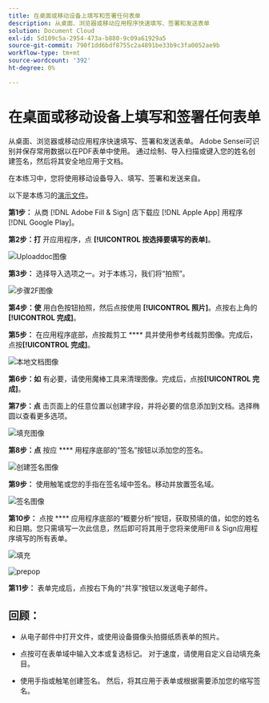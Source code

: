 ```yaml
---
title: 在桌面或移动设备上填写和签署任何表单
description: 从桌面、浏览器或移动应用程序快速填写、签署和发送表单
solution: Document Cloud
exl-id: 5d109c5a-2954-473a-b880-9c09a61929a5
source-git-commit: 790f1dd6bdf8755c2a4891be33b9c3fa0052ae9b
workflow-type: tm+mt
source-wordcount: '392'
ht-degree: 0%

---
```


# 在桌面或移动设备上填写和签署任何表单

从桌面、浏览器或移动应用程序快速填写、签署和发送表单。 Adobe Sensei可识别并保存常用数据以在PDF表单中使用。 通过绘制、导入扫描或键入您的姓名创建签名，然后将其安全地应用于文档。

在本练习中，您将使用移动设备导入、填写、签署和发送来自。

以下是本练习的[演示文件](assets/03_FillSignScan.zip)。

**第1步：** 从商 [!DNL Adobe Fill & Sign] 店下载应 [!DNL Apple App] 用程序 [!DNL Google Play]。

**第2步：打** 开应用程序，点 **[!UICONTROL 按选择要填写的表单]**。

![Uploaddoc图像](assets/mobilescan.jpg)

**第3步：** 选择导入选项之一。对于本练习，我们将“拍照”。

![步骤2F图像](assets/Step2F.jpg)

**第4步：使** 用白色按钮拍照，然后点按使用 **[!UICONTROL 照片]**。点按右上角的&#x200B;**[!UICONTROL 完成]**。

**第5步：** 在应用程序底部，点按裁剪工 **** 具并使用参考线裁剪图像。完成后，点按&#x200B;**[!UICONTROL 完成]**。

![本地文档图像](assets/localdoc.jpg)

**第6步：如** 有必要，请使用魔棒工具来清理图像。完成后，点按&#x200B;**[!UICONTROL 完成]**。

**第7步：点** 击页面上的任意位置以创建字段，并将必要的信息添加到文档。选择椭圆以查看更多选项。

![填充图像](assets/fill.jpg)


**第8步：点** 按应 **** 用程序底部的“签名”按钮以添加您的签名。

![创建签名图像](assets/createsign.jpg)

**第9步：** 使用触笔或您的手指在签名域中签名。移动并放置签名域。

![签名图像](assets/sign.jpg)

**第10步：** 点按 **** 应用程序底部的“概要分析”按钮，获取预填的值，如您的姓名和日期。您只需填写一次此信息，然后即可将其用于您将来使用Fill &amp; Sign应用程序填写的所有表单。

![填充](assets/filled.jpg)

![prepop](assets/prepop.jpg)

**第11步：** 表单完成后，点按右下角的“共享”按钮以发送电子邮件。

## 回顾：

* 从电子邮件中打开文件，或使用设备摄像头拍摄纸质表单的照片。

* 点按可在表单域中输入文本或复选标记。 对于速度，请使用自定义自动填充条目。

* 使用手指或触笔创建签名。 然后，将其应用于表单或根据需要添加您的缩写签名。
